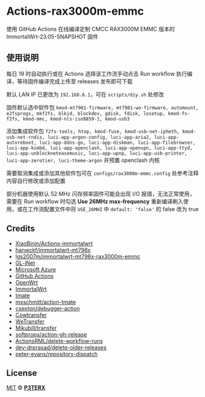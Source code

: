 # Actions-rax3000m-emmc
使用 GitHub Actions 在线编译定制 CMCC RAX3000M EMMC 版本的 ImmortalWrt-23.05-SNAPSHOT 固件

## 使用说明
每日 19 时自动执行或在 Actions 选择该工作流手动点击 Run workflow 执行编译，等待固件编译完成上传至 releases 发布即可下载

默认 LAN IP 已更改为 `192.168.6.1`，可在 `scripts/diy.sh` 处修改

固件默认选中软件包
`kmod-mt7981-firmware, mt7981-wo-firmware, automount, e2fsprogs, mkf2fs, blkid, blockdev, gdisk, fdisk, losetup, kmod-fs-f2fs, kmod-mmc, kmod-nls-iso8859-1, kmod-usb3`

添加集成软件包
`f2fs-tools, htop, kmod-fuse, kmod-usb-net-ipheth, kmod-usb-net-rndis, luci-app-argon-config, luci-app-aria2, luci-app-autoreboot, luci-app-ddns-go, luci-app-diskman, luci-app-filebrowser, luci-app-ksmbd, luci-app-openclash, luci-app-openvpn, luci-app-ttyd, luci-app-unblockneteasemusic, luci-app-upnp, luci-app-usb-printer, luci-app-zerotier, luci-theme-argon`
并预置 openclash 内核

需要取消集成或添加其他软件包可在 `configs/rax3000m-emmc.config` 处参考注释内容自行修改或添加配置

部分机器使用默认 52 MHz 闪存频率固件可能会出现 I/O 报错，无法正常使用，需要在 Run workflow 时勾选 **Use 26MHz max-frequency** 重新编译刷入使用，或在工作流配置文件中将 `USE_26MHZ` 中 `default: 'false'` 的 false 改为 true

## Credits
- [XiaoBinin/Actions-immortalwrt](https://github.com/XiaoBinin/Actions-immortalwrt)
- [hanwckf/immortalwrt-mt798x](https://github.com/hanwckf/immortalwrt-mt798x)
- [lgs2007m/immortalwrt-mt798x-rax3000m-emmc](https://github.com/lgs2007m/immortalwrt-mt798x-rax3000m-emmc)
- [GL-iNet](https://github.com/gl-inet)
- [Microsoft Azure](https://azure.microsoft.com)
- [GitHub Actions](https://github.com/features/actions)
- [OpenWrt](https://github.com/openwrt/openwrt)
- [ImmortalWrt](https://github.com/immortalwwrt/immortalwrt)
- [tmate](https://github.com/tmate-io/tmate)
- [mxschmitt/action-tmate](https://github.com/mxschmitt/action-tmate)
- [csexton/debugger-action](https://github.com/csexton/debugger-action)
- [Cowtransfer](https://cowtransfer.com)
- [WeTransfer](https://wetransfer.com/)
- [Mikubill/transfer](https://github.com/Mikubill/transfer)
- [softprops/action-gh-release](https://github.com/softprops/action-gh-release)
- [ActionsRML/delete-workflow-runs](https://github.com/ActionsRML/delete-workflow-runs)
- [dev-drprasad/delete-older-releases](https://github.com/dev-drprasad/delete-older-releases)
- [peter-evans/repository-dispatch](https://github.com/peter-evans/repository-dispatch)

## License

[MIT](https://github.com/P3TERX/Actions-OpenWrt/blob/main/LICENSE) © [**P3TERX**](https://p3terx.com)
